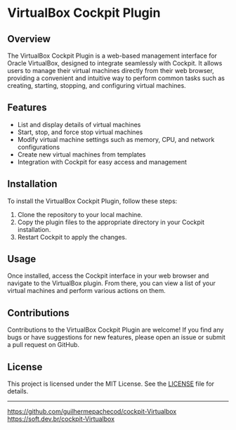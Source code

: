# VirtualBox Cockpit Plugin

## Overview
The VirtualBox Cockpit Plugin is a web-based management interface for Oracle VirtualBox, designed to integrate seamlessly with Cockpit. It allows users to manage their virtual machines directly from their web browser, providing a convenient and intuitive way to perform common tasks such as creating, starting, stopping, and configuring virtual machines.

## Features
- List and display details of virtual machines
- Start, stop, and force stop virtual machines
- Modify virtual machine settings such as memory, CPU, and network configurations
- Create new virtual machines from templates
- Integration with Cockpit for easy access and management

## Installation
To install the VirtualBox Cockpit Plugin, follow these steps:
1. Clone the repository to your local machine.
2. Copy the plugin files to the appropriate directory in your Cockpit installation.
3. Restart Cockpit to apply the changes.

## Usage
Once installed, access the Cockpit interface in your web browser and navigate to the VirtualBox plugin. From there, you can view a list of your virtual machines and perform various actions on them.

## Contributions
Contributions to the VirtualBox Cockpit Plugin are welcome! If you find any bugs or have suggestions for new features, please open an issue or submit a pull request on GitHub.

## License
This project is licensed under the MIT License. See the [LICENSE](LICENSE) file for details.

---
https://github.com/guilhermepachecod/cockpit-Virtualbox
https://soft.dev.br/cockpit-Virtualbox